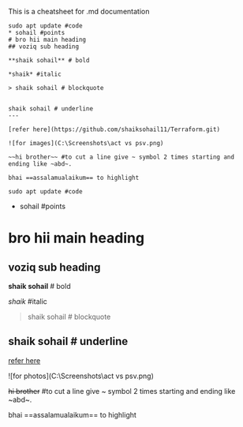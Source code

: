 This is a cheatsheet for .md documentation
```
sudo apt update #code
* sohail #points
# bro hii main heading
## voziq sub heading

**shaik sohail** # bold

*shaik* #italic

> shaik sohail # blockquote


shaik sohail # underline
---

[refer here](https://github.com/shaiksohail11/Terraform.git)

![for images](C:\Screenshots\act vs psv.png)

~~hi brother~~ #to cut a line give ~ symbol 2 times starting and ending like ~abd~. 

bhai ==assalamualaikum== to highlight 
```


```
sudo apt update #code
```
* sohail #points
# bro hii main heading
## voziq sub heading

**shaik sohail** # bold

*shaik* #italic

> shaik sohail # blockquote


shaik sohail # underline
---

[refer here](https://github.com/shaiksohail11/Terraform.git)

![for photos](C:\Screenshots\act vs psv.png)

~~hi brother~~ #to cut a line give ~ symbol 2 times starting and ending like ~abd~. 

bhai ==assalamualaikum== to highlight
